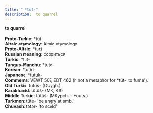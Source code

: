 ```yaml
---
title: " *tüt-"
description:  to quarrel
---
```

<strong> to quarrel</strong><br><br>
<strong>Proto-Turkic</strong>:  *tüt-<br>
<strong>Altaic etymology</strong>:  Altaic etymology<br>
<strong> Proto-Altaic</strong>:  *t`ut`ì<br>
<strong>Russian meaning</strong>:  ссориться<br>
<strong>Turkic</strong>:  *tüt-<br>
<strong>Tungus-Manchu</strong>:  *tute-<br>
<strong>Korean</strong>:  *tùtɨ́rí-<br>
<strong>Japanese</strong>:  *tutuk-<br>
<strong>Comments</strong>:  VEWT 507, EDT 462 (if not a metaphor for *tüt- 'to fume').<br>
<strong>Old Turkic</strong>:  tütüš- (OUygh.)<br>
<strong>Karakhanid</strong>:  tütüš- (MK, KB)<br>
<strong>Middle Turkic</strong>:  tütüš- (MKypch. - Houts.)<br>
<strong>Turkmen</strong>:  tüte- 'be angry at smb.'<br>
<strong>Chuvash</strong>:  tǝtǝr- 'to scold'<br>


